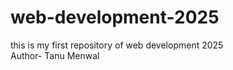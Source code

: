 # web-development-2025
this is my first repository of web development 2025
<br>
Author- Tanu Menwal
